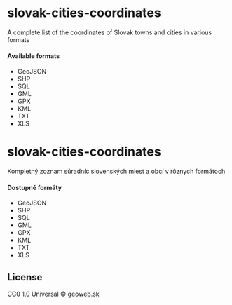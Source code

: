 # slovak-cities-coordinates
A complete list of the coordinates of Slovak towns and cities in various formats

#### Available formats

- GeoJSON
- SHP
- SQL
- GML
- GPX
- KML
- TXT
- XLS


# slovak-cities-coordinates
Kompletný zoznam súradníc slovenských miest a obcí v rôznych formátoch

#### Dostupné formáty

- GeoJSON
- SHP
- SQL
- GML
- GPX
- KML
- TXT
- XLS


## License

CC0 1.0 Universal © [geoweb.sk](http://www.geoweb.sk)
